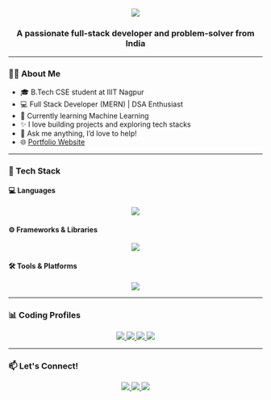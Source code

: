 <h1 align="center">
  <img src="https://readme-typing-svg.herokuapp.com/?font=Righteous&size=35&center=true&vCenter=true&width=500&height=70&duration=4000&lines=Hi+There!+👋;+I'm+Dilraj!;" />
</h1>

<h3 align="center">A passionate full-stack developer and problem-solver from India</h3>

---

### 👨‍💻 About Me

- 🎓 B.Tech CSE student at IIIT Nagpur  
- 💻 Full Stack Developer (MERN) | DSA Enthusiast  
- 🌱 Currently learning Machine Learning  
- ✨ I love building projects and exploring tech stacks  
- 💬 Ask me anything, I’d love to help!  
- 🌐 [Portfolio Website](https://dil-raj-portfolio.onrender.com)

---

### 🚀 Tech Stack

#### 💻 Languages  
<div align="center">
  <img src="https://skillicons.dev/icons?i=cpp,java,python,javascript,html,css,c" />
</div>

#### ⚙️ Frameworks & Libraries  
<div align="center">
  <img src="https://skillicons.dev/icons?i=react,nodejs,express,tailwind,nextjs" />
</div>

#### 🛠️ Tools & Platforms  
<div align="center">
  <img src="https://skillicons.dev/icons?i=vscode,git,github,mysql,linux" />
</div>

---

### 📊 Coding Profiles

<div align="center">
  <a href="https://leetcode.com/u/WOLFStrix360/">
    <img src="https://img.shields.io/badge/LeetCode-FFA116?style=for-the-badge&logo=leetcode&logoColor=black" />
  </a>
  <a href="https://www.codechef.com/users/wolfstrix360">
    <img src="https://img.shields.io/badge/CodeChef-5B4638?style=for-the-badge&logo=codechef&logoColor=white" />
  </a>
  <a href="https://www.naukri.com/code360/profile/Dilraj">
    <img src="https://img.shields.io/badge/CodeStudio-333333?style=for-the-badge&logo=hackerrank&logoColor=white" />
  </a>
  <a href="https://auth.geeksforgeeks.org/user/dilraj1602/practice">
    <img src="https://img.shields.io/badge/GeeksforGeeks-0F9D58?style=for-the-badge&logo=geeksforgeeks&logoColor=white" />
  </a>
</div>

---

### 📫 Let's Connect!

<div align="center">
  <a href="mailto:sittukumarlkr@gmail.com">
    <img src="https://img.shields.io/badge/Gmail-333333?style=for-the-badge&logo=gmail&logoColor=red" />
  </a>
  <a href="https://www.linkedin.com/in/dil-raj-503b44266/" target="_blank">
    <img src="https://img.shields.io/badge/LinkedIn-0077B5?style=for-the-badge&logo=linkedin&logoColor=white" />
  </a>
  <a href="https://github.com/Dilraj1602">
    <img src="https://img.shields.io/badge/GitHub-333333?style=for-the-badge&logo=github&logoColor=white" />
  </a>
</div>
